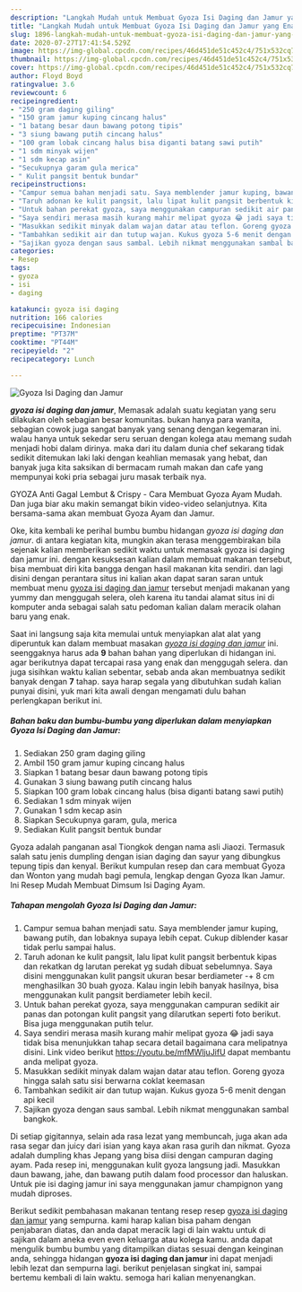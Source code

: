 ```yaml
---
description: "Langkah Mudah untuk Membuat Gyoza Isi Daging dan Jamur yang Enak"
title: "Langkah Mudah untuk Membuat Gyoza Isi Daging dan Jamur yang Enak"
slug: 1896-langkah-mudah-untuk-membuat-gyoza-isi-daging-dan-jamur-yang-enak
date: 2020-07-27T17:41:54.529Z
image: https://img-global.cpcdn.com/recipes/46d451de51c452c4/751x532cq70/gyoza-isi-daging-dan-jamur-foto-resep-utama.jpg
thumbnail: https://img-global.cpcdn.com/recipes/46d451de51c452c4/751x532cq70/gyoza-isi-daging-dan-jamur-foto-resep-utama.jpg
cover: https://img-global.cpcdn.com/recipes/46d451de51c452c4/751x532cq70/gyoza-isi-daging-dan-jamur-foto-resep-utama.jpg
author: Floyd Boyd
ratingvalue: 3.6
reviewcount: 6
recipeingredient:
- "250 gram daging giling"
- "150 gram jamur kuping cincang halus"
- "1 batang besar daun bawang potong tipis"
- "3 siung bawang putih cincang halus"
- "100 gram lobak cincang halus bisa diganti batang sawi putih"
- "1 sdm minyak wijen"
- "1 sdm kecap asin"
- "Secukupnya garam gula merica"
- " Kulit pangsit bentuk bundar"
recipeinstructions:
- "Campur semua bahan menjadi satu. Saya memblender jamur kuping, bawang putih, dan lobaknya supaya lebih cepat. Cukup diblender kasar tidak perlu sampai halus."
- "Taruh adonan ke kulit pangsit, lalu lipat kulit pangsit berbentuk kipas dan rekatkan dg larutan perekat yg sudah dibuat sebelumnya. Saya disini menggunakan kulit pangsit ukuran besar berdiameter -+ 8 cm menghasilkan 30 buah gyoza. Kalau ingin lebih banyak hasilnya, bisa menggunakan kulit pangsit berdiameter lebih kecil."
- "Untuk bahan perekat gyoza, saya menggunakan campuran sedikit air panas dan potongan kulit pangsit yang dilarutkan seperti foto berikut. Bisa juga menggunakan putih telur."
- "Saya sendiri merasa masih kurang mahir melipat gyoza 😂 jadi saya tidak bisa menunjukkan tahap secara detail bagaimana cara melipatnya disini. Link video berikut https://youtu.be/mfMWljuJifU dapat membantu anda melipat gyoza."
- "Masukkan sedikit minyak dalam wajan datar atau teflon. Goreng gyoza hingga salah satu sisi berwarna coklat keemasan"
- "Tambahkan sedikit air dan tutup wajan. Kukus gyoza 5-6 menit dengan api kecil"
- "Sajikan gyoza dengan saus sambal. Lebih nikmat menggunakan sambal bangkok."
categories:
- Resep
tags:
- gyoza
- isi
- daging

katakunci: gyoza isi daging 
nutrition: 166 calories
recipecuisine: Indonesian
preptime: "PT37M"
cooktime: "PT44M"
recipeyield: "2"
recipecategory: Lunch

---
```



![Gyoza Isi Daging dan Jamur](https://img-global.cpcdn.com/recipes/46d451de51c452c4/751x532cq70/gyoza-isi-daging-dan-jamur-foto-resep-utama.jpg)

<b><i>gyoza isi daging dan jamur</i></b>, Memasak adalah suatu kegiatan yang seru dilakukan oleh sebagian besar komunitas. bukan hanya para wanita, sebagian cowok juga sangat banyak yang senang dengan kegemaran ini. walau hanya untuk sekedar seru seruan dengan kolega atau memang sudah menjadi hobi dalam dirinya. maka dari itu dalam dunia chef sekarang tidak sedikit ditemukan laki laki dengan keahlian memasak yang hebat, dan banyak juga kita saksikan di bermacam rumah makan dan cafe yang mempunyai koki pria sebagai juru masak terbaik nya.

GYOZA Anti Gagal Lembut &amp; Crispy - Cara Membuat Gyoza Ayam Mudah. Dan juga biar aku makin semangat bikin video-video selanjutnya. Kita bersama-sama akan membuat Gyoza Ayam dan Jamur.

Oke, kita kembali ke perihal bumbu bumbu hidangan <i>gyoza isi daging dan jamur</i>. di antara kegiatan kita, mungkin akan terasa menggembirakan bila sejenak kalian memberikan sedikit waktu untuk memasak gyoza isi daging dan jamur ini. dengan kesuksesan kalian dalam membuat makanan tersebut, bisa membuat diri kita bangga dengan hasil makanan kita sendiri. dan lagi disini dengan perantara situs ini kalian akan dapat saran saran untuk membuat menu <u>gyoza isi daging dan jamur</u> tersebut menjadi makanan yang yummy dan menggugah selera, oleh karena itu tandai alamat situs ini di komputer anda sebagai salah satu pedoman kalian dalam meracik olahan baru yang enak.


Saat ini langsung saja kita memulai untuk menyiapkan alat alat yang diperuntuk kan dalam membuat masakan <u><i>gyoza isi daging dan jamur</i></u> ini. seenggaknya harus ada <b>9</b> bahan bahan yang diperlukan di hidangan ini. agar berikutnya dapat tercapai rasa yang enak dan menggugah selera. dan juga sisihkan waktu kalian sebentar, sebab anda akan membuatnya sedikit banyak dengan <b>7</b> tahap. saya harap segala yang dibutuhkan sudah kalian punyai disini, yuk mari kita awali dengan mengamati dulu bahan perlengkapan berikut ini.

<!--inarticleads1-->

##### Bahan baku dan bumbu-bumbu yang diperlukan dalam menyiapkan Gyoza Isi Daging dan Jamur:

1. Sediakan 250 gram daging giling
1. Ambil 150 gram jamur kuping cincang halus
1. Siapkan 1 batang besar daun bawang potong tipis
1. Gunakan 3 siung bawang putih cincang halus
1. Siapkan 100 gram lobak cincang halus (bisa diganti batang sawi putih)
1. Sediakan 1 sdm minyak wijen
1. Gunakan 1 sdm kecap asin
1. Siapkan Secukupnya garam, gula, merica
1. Sediakan  Kulit pangsit bentuk bundar


Gyoza adalah panganan asal Tiongkok dengan nama asli Jiaozi. Termasuk salah satu jenis dumpling dengan isian daging dan sayur yang dibungkus tepung tipis dan kenyal. Berikut kumpulan resep dan cara membuat Gyoza dan Wonton yang mudah bagi pemula, lengkap dengan Gyoza Ikan Jamur. Ini Resep Mudah Membuat Dimsum Isi Daging Ayam. 

<!--inarticleads2-->

##### Tahapan mengolah Gyoza Isi Daging dan Jamur:

1. Campur semua bahan menjadi satu. Saya memblender jamur kuping, bawang putih, dan lobaknya supaya lebih cepat. Cukup diblender kasar tidak perlu sampai halus.
1. Taruh adonan ke kulit pangsit, lalu lipat kulit pangsit berbentuk kipas dan rekatkan dg larutan perekat yg sudah dibuat sebelumnya. Saya disini menggunakan kulit pangsit ukuran besar berdiameter -+ 8 cm menghasilkan 30 buah gyoza. Kalau ingin lebih banyak hasilnya, bisa menggunakan kulit pangsit berdiameter lebih kecil.
1. Untuk bahan perekat gyoza, saya menggunakan campuran sedikit air panas dan potongan kulit pangsit yang dilarutkan seperti foto berikut. Bisa juga menggunakan putih telur.
1. Saya sendiri merasa masih kurang mahir melipat gyoza 😂 jadi saya tidak bisa menunjukkan tahap secara detail bagaimana cara melipatnya disini. Link video berikut https://youtu.be/mfMWljuJifU dapat membantu anda melipat gyoza.
1. Masukkan sedikit minyak dalam wajan datar atau teflon. Goreng gyoza hingga salah satu sisi berwarna coklat keemasan
1. Tambahkan sedikit air dan tutup wajan. Kukus gyoza 5-6 menit dengan api kecil
1. Sajikan gyoza dengan saus sambal. Lebih nikmat menggunakan sambal bangkok.


Di setiap gigitannya, selain ada rasa lezat yang membuncah, juga akan ada rasa segar dan juicy dari isian yang kaya akan rasa gurih dan nikmat. Gyoza adalah dumpling khas Jepang yang bisa diisi dengan campuran daging ayam. Pada resep ini, menggunakan kulit gyoza langsung jadi. Masukkan daun bawang, jahe, dan bawang putih dalam food processor dan haluskan. Untuk pie isi daging jamur ini saya menggunakan jamur champignon yang mudah diproses. 

Berikut sedikit pembahasan makanan tentang resep resep <u>gyoza isi daging dan jamur</u> yang sempurna. kami harap kalian bisa paham dengan penjabaran diatas, dan anda dapat meracik lagi di lain waktu untuk di sajikan dalam aneka even even keluarga atau kolega kamu. anda dapat mengulik bumbu bumbu yang ditampilkan diatas sesuai dengan keinginan anda, sehingga hidangan <b>gyoza isi daging dan jamur</b> ini dapat menjadi lebih lezat dan sempurna lagi. berikut penjelasan singkat ini, sampai bertemu kembali di lain waktu. semoga hari kalian menyenangkan.
